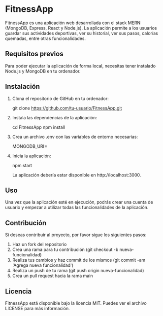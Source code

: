 # FitnessApp

FitnessApp es una aplicación web desarrollada con el stack MERN 
(MongoDB, Express, React y Node.js). La aplicación permite a los usuarios 
guardar sus actividades deportivas, ver su historial, 
ver sus pasos, calorías quemadas, entre otras funcionalidades.

## Requisitos previos

Para poder ejecutar la aplicación de forma local, necesitas tener instalado Node.js y MongoDB en tu ordenador.

## Instalación

1. Clona el repositorio de GitHub en tu ordenador:

   git clone https://github.com/tu-usuario/FitnessApp.git

2. Instala las dependencias de la aplicación:

   cd FitnessApp
   npm install

3. Crea un archivo .env con las variables de entorno necesarias:

   MONGODB_URI=<URL de tu base de datos MongoDB>

4. Inicia la aplicación:

   npm start

   La aplicación debería estar disponible en http://localhost:3000.

## Uso

Una vez que la aplicación esté en ejecución, podrás crear una cuenta de usuario y 
empezar a utilizar todas las funcionalidades de la aplicación.

## Contribución

Si deseas contribuir al proyecto, por favor sigue los siguientes pasos:

1. Haz un fork del repositorio
2. Crea una rama para tu contribución (git checkout -b nueva-funcionalidad)
3. Realiza tus cambios y haz commit de los mismos (git commit -am 'Agrega nueva funcionalidad')
4. Realiza un push de tu rama (git push origin nueva-funcionalidad)
5. Crea un pull request hacia la rama main

## Licencia

FitnessApp está disponible bajo la licencia MIT. Puedes ver el archivo LICENSE para más información.
